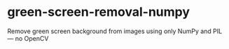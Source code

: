# green-screen-removal-numpy
Remove green screen background from images using only NumPy and PIL — no OpenCV
